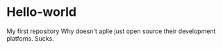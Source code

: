 # Hello-world
My first repository
Why doesn't aplle just open source their development platfoms. Sucks.

